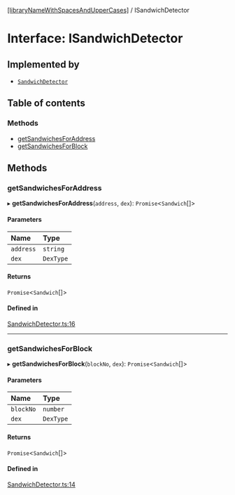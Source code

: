 [[libraryNameWithSpacesAndUpperCases]](../README.md) / ISandwichDetector

# Interface: ISandwichDetector

## Implemented by

- [`SandwichDetector`](../classes/SandwichDetector.md)

## Table of contents

### Methods

- [getSandwichesForAddress](ISandwichDetector.md#getsandwichesforaddress)
- [getSandwichesForBlock](ISandwichDetector.md#getsandwichesforblock)

## Methods

### getSandwichesForAddress

▸ **getSandwichesForAddress**(`address`, `dex`): `Promise`<`Sandwich`[]\>

#### Parameters

| Name | Type |
| :------ | :------ |
| `address` | `string` |
| `dex` | `DexType` |

#### Returns

`Promise`<`Sandwich`[]\>

#### Defined in

[SandwichDetector.ts:16](https://github.com/0xnogo/sandwich/blob/75b88ce/src/SandwichDetector.ts#L16)

___

### getSandwichesForBlock

▸ **getSandwichesForBlock**(`blockNo`, `dex`): `Promise`<`Sandwich`[]\>

#### Parameters

| Name | Type |
| :------ | :------ |
| `blockNo` | `number` |
| `dex` | `DexType` |

#### Returns

`Promise`<`Sandwich`[]\>

#### Defined in

[SandwichDetector.ts:14](https://github.com/0xnogo/sandwich/blob/75b88ce/src/SandwichDetector.ts#L14)

